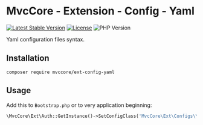 # MvcCore - Extension - Config - Yaml

[![Latest Stable Version](https://img.shields.io/badge/Stable-v5.0.2-brightgreen.svg?style=plastic)](https://github.com/mvccore/ext-config-yaml/releases)
[![License](https://img.shields.io/badge/License-BSD%203-brightgreen.svg?style=plastic)](https://mvccore.github.io/docs/mvccore/5.0.0/LICENSE.md)
![PHP Version](https://img.shields.io/badge/PHP->=5.4-brightgreen.svg?style=plastic)

Yaml configuration files syntax.

## Installation
```shell
composer require mvccore/ext-config-yaml
```

## Usage
Add this to `Bootstrap.php` or to very application beginning:
```php
\MvcCore\Ext\Auth::GetInstance()->SetConfigClass('MvcCore\Ext\Configs\Yaml');
```
